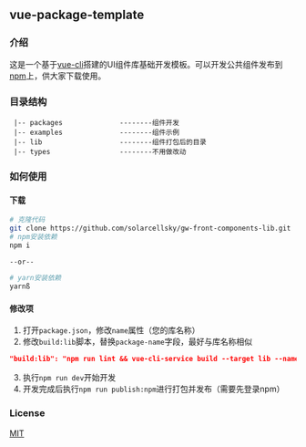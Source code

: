 ## vue-package-template

### 介绍
这是一个基于[vue-cli](https://cli.vuejs.org/zh/guide/)搭建的UI组件库基础开发模板。可以开发公共组件发布到[npm](https://www.npmjs.com/)上，供大家下载使用。

### 目录结构
```
 |-- packages              --------组件开发
 |-- examples              --------组件示例
 |-- lib                   --------组件打包后的目录
 |-- types                 --------不用做改动
```

### 如何使用

#### 下载

```bash
# 克隆代码
git clone https://github.com/solarcellsky/gw-front-components-lib.git
# npm安装依赖
npm i

--or--

# yarn安装依赖
yarnß
```
#### 修改项
1. 打开`package.json`，修改`name`属性（您的库名称）
2. 修改`build:lib`脚本，替换`package-name`字段，最好与库名称相似
```json
"build:lib": "npm run lint && vue-cli-service build --target lib --name packge-name dest lib packages/index.js"
```
3. 执行`npm run dev`开始开发
4. 开发完成后执行`npm run publish:npm`进行打包并发布（需要先登录npm）


### License

[MIT](http://opensource.org/licenses/MIT)
